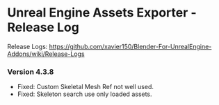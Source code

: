 # Unreal Engine Assets Exporter - Release Log
Release Logs: https://github.com/xavier150/Blender-For-UnrealEngine-Addons/wiki/Release-Logs

### Version 4.3.8

- Fixed: Custom Skeletal Mesh Ref not well used.
- Fixed: Skeleton search use only loaded assets.